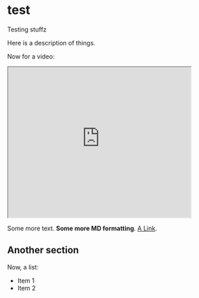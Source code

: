 # test
Testing stuffz

Here is a description of things.

Now for a video:

<iframe width="420" height="345" src="https://www.youtube.com/embed/tgbNymZ7vqY?controls=0">
</iframe>

Some more text. **Some more MD formatting**. [A Link](https://www.xkcd.com).

## Another section

Now, a list:

 * Item 1
 * Item 2
